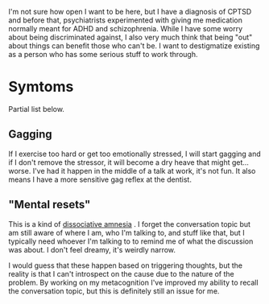 I'm not sure how open I want to be here[,](https://www.reddit.com/r/CPTSDFreeze/comments/yjo9a1/my_father_has_truly_messed_me_up/) but I have a diagnosis of CPTSD and before that, psychiatrists experimented with giving me medication normally meant for ADHD and schizophrenia. While I have some worry about being discriminated against, I also very much think that being "out" about things can benefit those who can't be. I want to destigmatize existing as a person who has some serious stuff to work through.

# Symtoms

Partial list below.

## Gagging

If I exercise too hard or get too emotionally stressed, I will start gagging and if I don't remove the stressor, it will become a dry heave that might get... worse. I've had it happen in the middle of a talk at work, it's not fun. It also means I have a more sensitive gag reflex at the dentist.

## "Mental resets"

This is a kind of [dissociative amnesia](https://www.webmd.com/mental-health/dissociative-amnesia) . I forget the conversation topic but am still aware of where I am, who I'm talking to, and stuff like that, but I typically need whoever I'm talking to to remind me of what the discussion was about. I don't feel dreamy, it's weirdly narrow.

I would guess that these happen based on triggering thoughts, but the reality is that I can't introspect on the cause due to the nature of the problem. By working on my metacognition I've improved my ability to recall the conversation topic, but this is definitely still an issue for me.
